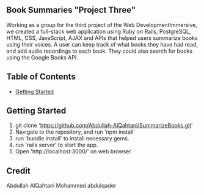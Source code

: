 ## Book Summaries "Project Three"

Working as a group for the third project of the Web DevelopmentImmersive, we created a full-stack web application using Ruby on Rails, PostgreSQL, HTML, CSS, JavaScript, AJAX and APIs that helped users summarize books using their voices. A user can keep track of what books they have had read, and add audio recordings to each book. They could also search for books using the Google Books API.

## Table of Contents

* [Getting Started](#Getting)



## Getting Started
1. git clone 'https://github.com/Abdullah-AlQahtani/SummarizeBooks.git'
2. Navigate to the repository, and run 'npm install'
3. run 'bundle install' to install necessary gems.
4. run 'rails server' to start the app.
5. Open 'http://localhost:3000/' on web browser.


## Credit

Abdullah AlQahtani
Mohammed abdulqader
